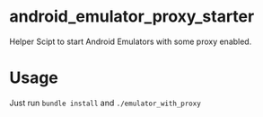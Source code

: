 # android_emulator_proxy_starter

Helper Scipt to start Android Emulators with some proxy enabled.


# Usage

Just run `bundle install` and `./emulator_with_proxy`
